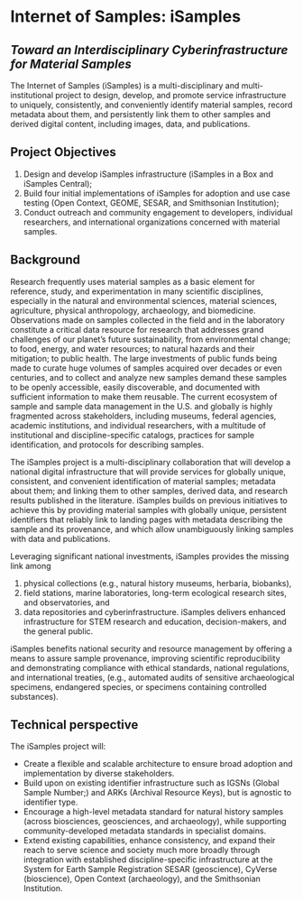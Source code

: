 # Internet of Samples: iSamples
## *Toward an Interdisciplinary Cyberinfrastructure for Material Samples*

The Internet of Samples (iSamples) is a multi-disciplinary and multi-institutional project to design, develop, and promote service infrastructure to uniquely, consistently, and conveniently identify material samples, record metadata about them, and persistently link them to other samples and derived digital content, including images, data, and publications.

## Project Objectives
1. Design and develop iSamples infrastructure (iSamples in a Box and iSamples Central);
2. Build four initial implementations of iSamples for adoption and use case testing (Open Context, GEOME, SESAR, and Smithsonian Institution);
3. Conduct outreach and community engagement to developers, individual researchers, and international organizations concerned with material samples.

## Background
Research frequently uses material samples as a basic element for reference, study, and experimentation in many scientific disciplines, especially in the natural and environmental sciences, material sciences, agriculture, physical anthropology, archaeology, and biomedicine. Observations made on samples collected in the field and in the laboratory constitute a critical data resource for research that addresses grand challenges of our planet’s future sustainability, from environmental change; to food, energy, and water resources; to natural hazards and their mitigation; to public health. The large investments of public funds being made to curate huge volumes of samples acquired over decades or even centuries, and to collect and analyze new samples demand these samples to be openly accessible, easily discoverable, and documented with sufficient information to make them reusable. The current ecosystem of sample and sample data management in the U.S. and globally is highly fragmented across stakeholders, including museums, federal agencies, academic institutions, and individual researchers, with a multitude of institutional and discipline-specific catalogs, practices for sample identification, and protocols for describing samples.

The iSamples project is a multi-disciplinary collaboration that will develop a national digital infrastructure that will provide services for globally unique, consistent, and convenient identification of material samples; metadata about them; and linking them to other samples, derived data, and research results published in the literature. iSamples builds on previous initiatives to achieve this by providing material samples with globally unique, persistent identifiers that reliably link to landing pages with metadata describing the sample and its provenance, and which allow unambiguously linking samples with data and publications.

Leveraging significant national investments, iSamples provides the missing link among
1. physical collections (e.g., natural history museums, herbaria, biobanks),
2. field stations, marine laboratories, long-term ecological research sites, and observatories, and 
3. data repositories and cyberinfrastructure. iSamples delivers enhanced infrastructure for STEM research and education, decision-makers, and the general public.

iSamples benefits national security and resource management by offering a means to assure sample provenance, improving scientific reproducibility and demonstrating compliance with ethical standards, national regulations, and international treaties, (e.g., automated audits of sensitive archaeological specimens, endangered species, or specimens containing controlled substances).

## Technical perspective
The iSamples project will:
* Create a flexible and scalable architecture to ensure broad adoption and implementation by diverse stakeholders.
* Build upon on existing identifier infrastructure such as IGSNs (Global Sample Number;) and ARKs (Archival Resource Keys), but is agnostic to identifier type.
* Encourage a high-level metadata standard for natural history samples (across biosciences, geosciences, and archaeology), while supporting community-developed metadata standards in specialist domains.
* Extend existing capabilities, enhance consistency, and expand their reach to serve science and society much more broadly through integration with established discipline-specific infrastructure at the System for Earth Sample Registration SESAR (geoscience), CyVerse (bioscience), Open Context (archaeology), and the Smithsonian Institution.
